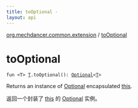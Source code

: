 ```yaml
---
title: toOptional - 
layout: api
---
```


<div class='api-docs-breadcrumbs'><a href="index.html">org.mechdancer.common.extension</a> / <a href="./to-optional.html">toOptional</a></div>

# toOptional

<div class="signature"><code><span class="keyword">fun </span><span class="symbol">&lt;</span><span class="identifier">T</span><span class="symbol">&gt;</span> <a href="to-optional.html#T"><span class="identifier">T</span></a><span class="symbol">.</span><span class="identifier">toOptional</span><span class="symbol">(</span><span class="symbol">)</span><span class="symbol">: </span><a href="-optional/index.html"><span class="identifier">Optional</span></a><span class="symbol">&lt;</span><a href="to-optional.html#T"><span class="identifier">T</span></a><span class="symbol">&gt;</span></code></div>

Returns an instance of <a href="-optional/index.html">Optional</a> encapsulated <a href="to-optional/-this-.html">this</a>.

返回一个封装了 <a href="to-optional/-this-.html">this</a> 的 <a href="-optional/index.html">Optional</a> 实例。

